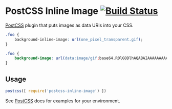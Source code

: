 # PostCSS Inline Image [![Build Status][ci-img]][ci]

[PostCSS] plugin that puts images as data URIs into your CSS.

[PostCSS]: https://github.com/postcss/postcss
[ci-img]:  https://travis-ci.org/f/postcss-inline-image.svg
[ci]:      https://travis-ci.org/f/postcss-inline-image

```css
.foo {
    background-inline-image: url(one_pixel_transparent.gif);
}
```

```css
.foo {
    background-image: url(data:image/gif;base64,R0lGODlhAQABAIAAAAAAAAAAACH5BAEAAAAALAAAAAABAAEAAAICRAEAOw==);
}
```

## Usage

```js
postcss([ require('postcss-inline-image') ])
```

See [PostCSS] docs for examples for your environment.
